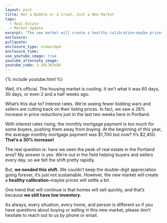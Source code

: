 ```yaml
---
layout: post
title: Not a Bubble or a Crash, Just a New Market
tags:
  - Real Estate
  - Market Update
excerpt: "The new market will create a healthy calibration–maybe prices will settle a bit.\_"
enclosure:
pullquote:
enclosure_type: video/mp4
enclosure_time:
use_youtube_image: true
youtube_alternate_image:
youtube_code: 3-ZmtJK3sQ4
---
```

{% include youtube.html %}

Well, it’s official. The housing market is cooling. It isn’t what it was 60 days, 30 days, or even 2 and a half weeks ago.&nbsp;

What’s this due to? Interest rates. We’re seeing fewer bidding wars and sellers are cutting back on their listing prices. In fact, we saw a 28% increase in price reductions just in the last two weeks here in Portland.&nbsp;

With interest rates rising, the monthly mortgage payment is too much for some buyers, pushing them away from buying. At the beginning of this year, the average monthly mortgage payment was $1,700 but now? It’s $2,450. **That’s a 30% increase\!**

The real question is: have we seen the peak of real estate in the Portland area? My answer is yes. We’re out in the field helping buyers and sellers every day, so we felt the shift pretty rapidly.

But, **we needed this shift.** We couldn’t keep the double-digit appreciation going forever, it’s just not sustainable. However, the new market will create a **healthy calibration**–maybe prices will settle a bit.&nbsp;

One trend that will continue is that homes will sell quickly, and that’s because **we still have low inventory.&nbsp;**

As always, every situation, every home, and person is different so if you have questions about buying or selling in this new market, please don’t hesitate to reach out to us by phone or email.

&nbsp;

